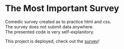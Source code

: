 # The Most Important Survey
 Comedic survey created as to practice html and css.  
 The survey does not submit data anywhere.  
 The presented code is very self-explanitory.  


This project is deployed, check out the [survey](https://simplefunnysurvey.netlify.app)!
